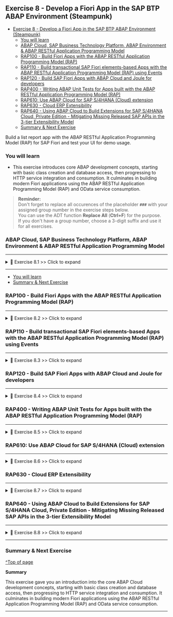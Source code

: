 
## Exercise 8 - Develop a Fiori App in the SAP BTP ABAP Environment (Steampunk)

- [Exercise 8 - Develop a Fiori App in the SAP BTP ABAP Environment (Steampunk)](#exercise-8---develop-a-fiori-app-in-the-sap-btp-abap-environment-steampunk)
  - [You will learn](#you-will-learn)
  - [ABAP Cloud, SAP Business Technology Platform, ABAP Environment \& ABAP RESTful Application Programming Model](#abap-cloud-sap-business-technology-platform-abap-environment--abap-restful-application-programming-model)
  - [RAP100 - Build Fiori Apps with the ABAP RESTful Application Programming Model (RAP)](#rap100---build-fiori-apps-with-the-abap-restful-application-programming-model-rap)
  - [RAP110 - Build transactional SAP Fiori elements-based Apps with the ABAP RESTful Application Programming Model (RAP) using Events](#rap110---build-transactional-sap-fiori-elements-based-apps-with-the-abap-restful-application-programming-model-rap-using-events)
  - [RAP120 - Build SAP Fiori Apps with ABAP Cloud and Joule for developers](#rap120---build-sap-fiori-apps-with-abap-cloud-and-joule-for-developers)
  - [RAP400 - Writing ABAP Unit Tests for Apps built with the ABAP RESTful Application Programming Model (RAP)](#rap400---writing-abap-unit-tests-for-apps-built-with-the-abap-restful-application-programming-model-rap)
  - [RAP610: Use ABAP Cloud for SAP S/4HANA (Cloud) extension](#rap610-use-abap-cloud-for-sap-s4hana-cloud-extension)
  - [RAP630 - Cloud ERP Extensibility](#rap630---cloud-erp-extensibility)
  - [RAP640 - Using ABAP Cloud to Build Extensions for SAP S/4HANA Cloud, Private Edition - Mitigating Missing Released SAP APIs in the 3-tier Extensibility Model](#rap640---using-abap-cloud-to-build-extensions-for-sap-s4hana-cloud-private-edition---mitigating-missing-released-sap-apis-in-the-3-tier-extensibility-model)
  - [Summary \& Next Exercise](#summary--next-exercise)

<!-- Exercise Description -->
Build a list report app with the ABAP RESTful Application Programming Model (RAP) for SAP Fiori and test your UI for demo usage.

### You will learn  
- This exercise introduces core ABAP development concepts, starting with basic class creation and database access, then progressing to HTTP service integration and consumption. It culminates in building modern Fiori applications using the ABAP RESTful Application Programming Model (RAP) and OData service consumption.


> **Reminder:**   
> Don't forget to replace all occurences of the placeholder **`###`** with your assigned group number in the exercise steps below.  
> You can use the ADT function **Replace All** (**Ctrl+F**) for the purpose.   
> If you don't have a group number, choose a 3-digit suffix and use it for all exercises.

### ABAP Cloud, SAP Business Technology Platform, ABAP Environment & ABAP RESTful Application Programming Model
---

<details>
  <summary>🔵 Exercise 8.1 >> Click to expand</summary>
  
1. [Please open this tutorial for this exercisse](https://github.com/SAP-samples/abap-exercises-codejam/blob/main/README.md)

</details>

---

- [You will learn](#you-will-learn)
- [Summary & Next Exercise](#summary--next-exercise) 

### RAP100 - Build Fiori Apps with the ABAP RESTful Application Programming Model (RAP)

---

<details>
  <summary>🔵 Exercise 8.2 >> Click to expand</summary>
  
2. [Please open this tutorial for this exercisse](https://github.com/SAP-samples/abap-platform-rap100/blob/main/README.md)

</details>

### RAP110 - Build transactional SAP Fiori elements-based Apps with the ABAP RESTful Application Programming Model (RAP) using Events

---

<details>
  <summary>🔵 Exercise 8.3 >> Click to expand</summary>
  
3. [Please open this tutorial for this exercisse](https://github.com/SAP-samples/abap-platform-rap-workshops/blob/main/rap1xx/rap110/README.md)

</details>

### RAP120 - Build SAP Fiori Apps with ABAP Cloud and Joule for developers

---

<details>
  <summary>🔵 Exercise 8.4 >> Click to expand</summary>
  
4. [Please open this tutorial for this exercisse](https://github.com/SAP-samples/abap-platform-rap120/blob/main/README.md)

</details>

### RAP400 - Writing ABAP Unit Tests for Apps built with the ABAP RESTful Application Programming Model (RAP)

---

<details>
  <summary>🔵 Exercise 8.5 >> Click to expand</summary>
  
5. [Please open this tutorial for this exercisse](https://github.com/SAP-samples/abap-platform-rap-workshops/blob/main/rap4xx/rap400/README.md)

</details>

### RAP610: Use ABAP Cloud for SAP S/4HANA (Cloud) extension

---

<details>
  <summary>🔵 Exercise 8.6 >> Click to expand</summary>
  
6. [Please open this tutorial for this exercisse](https://github.com/SAP-samples/abap-platform-rap-workshops/blob/main/rap6xx/rap610/README.md)

</details>

### RAP630 - Cloud ERP Extensibility

---

<details>
  <summary>🔵 Exercise 8.7 >> Click to expand</summary>
  
7. [Please open this tutorial for this exercisse](https://github.com/SAP-samples/abap-platform-rap630/blob/main/README.md)

</details>

### RAP640 - Using ABAP Cloud to Build Extensions for SAP S/4HANA Cloud, Private Edition - Mitigating Missing Released SAP APIs in the 3-tier Extensibility Model

---

<details>
  <summary>🔵 Exercise 8.8 >> Click to expand</summary>
  
8. [Please open this tutorial for this exercisse](https://github.com/SAP-samples/abap-platform-rap640/blob/main/README.md)

</details>

---

### Summary & Next Exercise
[^Top of page](#)

**Summary**

This exercise gave you an introduction into the core ABAP Cloud development concepts, starting with basic class creation and database access, then progressing to HTTP service integration and consumption. It culminates in building modern Fiori applications using the ABAP RESTful Application Programming Model (RAP) and OData service consumption.

---
